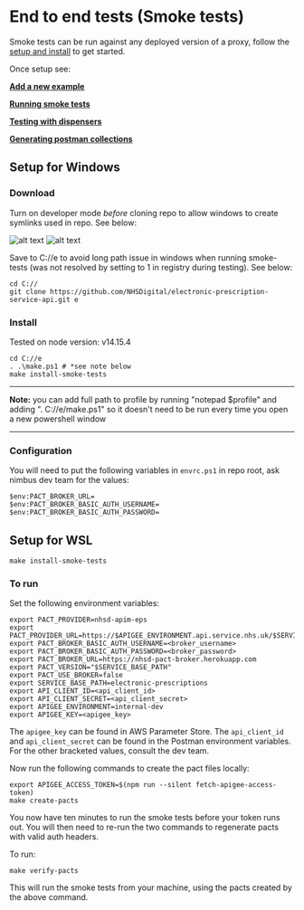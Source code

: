 # End to end tests (Smoke tests)

Smoke tests can be run against any deployed version of a proxy, follow the [setup and install](#setup) to get started.

Once setup see:

**[Add a new example](./docs/AddingExamples.md)**

**[Running smoke tests](./docs/Testing.md)**

**[Testing with dispensers](./docs/TestingDispensing.md)**

**[Generating postman collections](./docs/Postman.md)**

## Setup for Windows

### Download

Turn on developer mode *before* cloning repo to allow windows to create symlinks used in repo. See below:

 ![alt text](./docs/WindowsSearch-DeveloperSettings.png "Windows Search - Developer Settings") 
 ![alt text](./docs/DeveloperSettings.png "Developer Settings") 

Save to C://e to avoid long path issue in windows when running smoke-tests (was not resolved by setting to 1 in registry during testing). See below:

```
cd C://
git clone https://github.com/NHSDigital/electronic-prescription-service-api.git e
```

### Install 

Tested on node version: v14.15.4

```
cd C://e
. .\make.ps1 # *see note below
make install-smoke-tests
```

---

**Note:** you can add full path to profile by running "notepad $profile" and adding ". C://e/make.ps1" so it doesn't need to be run every time you open a new powershell window

---

### Configuration

You will need to put the following variables in `envrc.ps1` in repo root, ask nimbus dev team for the values:

```
$env:PACT_BROKER_URL=
$env:PACT_BROKER_BASIC_AUTH_USERNAME=
$env:PACT_BROKER_BASIC_AUTH_PASSWORD=
```

## Setup for WSL

```
make install-smoke-tests
```

### To run

Set the following environment variables:
```
export PACT_PROVIDER=nhsd-apim-eps
export PACT_PROVIDER_URL=https://$APIGEE_ENVIRONMENT.api.service.nhs.uk/$SERVICE_BASE_PATH
export PACT_BROKER_BASIC_AUTH_USERNAME=<broker_username>
export PACT_BROKER_BASIC_AUTH_PASSWORD=<broker_password>
export PACT_BROKER_URL=https://nhsd-pact-broker.herokuapp.com
export PACT_VERSION="$SERVICE_BASE_PATH"
export PACT_USE_BROKER=false
export SERVICE_BASE_PATH=electronic-prescriptions
export API_CLIENT_ID=<api_client_id>
export API_CLIENT_SECRET=<api_client_secret>
export APIGEE_ENVIRONMENT=internal-dev
export APIGEE_KEY=<apigee_key>
```

The `apigee_key` can be found in AWS Parameter Store. 
The `api_client_id` and `api_client_secret` can be found in the Postman environment variables.
For the other bracketed values, consult the dev team.

Now run the following commands to create the pact files locally:
```
export APIGEE_ACCESS_TOKEN=$(npm run --silent fetch-apigee-access-token)
make create-pacts
```

You now have ten minutes to run the smoke tests before your token runs out. You will then need to re-run the two commands to regenerate pacts with valid auth headers.

To run:
```
make verify-pacts
```
This will run the smoke tests from your machine, using the pacts created by the above command.